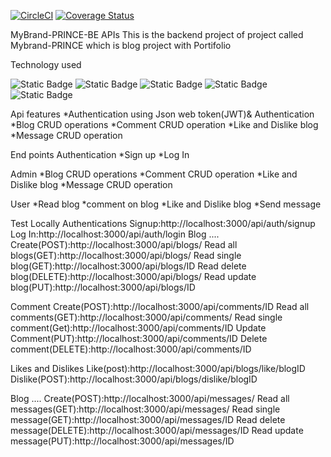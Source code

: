 [![CircleCI](https://dl.circleci.com/status-badge/img/gh/PrinceRWIGIMBA/MyBrand-PRINCE-BE/tree/fr-be-mybland.svg?style=svg)](https://dl.circleci.com/status-badge/redirect/gh/PrinceRWIGIMBA/MyBrand-PRINCE-BE/tree/fr-be-mybland) [![Coverage Status](https://coveralls.io/repos/github/PrinceRWIGIMBA/MyBrand-PRINCE-BE/badge.svg?branch=fr-be-mybland)](https://coveralls.io/github/PrinceRWIGIMBA/MyBrand-PRINCE-BE?branch=fr-be-mybland)



MyBrand-PRINCE-BE APIs
This is the backend project of project called Mybrand-PRINCE which is blog project with Portifolio

Technology used



![Static Badge](https://img.shields.io/badge/NODE.JS-%2368A063?style=for-the-badge&logo=node.js&labelColor=black) ![Static Badge](https://img.shields.io/badge/Mongodb-%2368A063?style=for-the-badge&logo=mongodb&labelColor=black) ![Static Badge](https://img.shields.io/badge/TYPESCRIPT-%23007ACC?style=for-the-badge&logo=TYPESCRIPT&labelColor=black)  ![Static Badge](https://img.shields.io/badge/JWT-WHITE?style=for-the-badge&logo=jwt)
![Static Badge](https://img.shields.io/badge/joi-black?style=for-the-badge&logo=JOI)

Api features
*Authentication using Json web token(JWT)& Authentication *Blog CRUD operations *Comment CRUD operation *Like and Dislike blog *Message CRUD operation

End points
Authentication
*Sign up *Log In

Admin
*Blog CRUD operations *Comment CRUD operation *Like and Dislike blog *Message CRUD operation

User
*Read blog *comment on blog *Like and Dislike blog *Send message

Test Locally
Authentications
Signup:http://localhost:3000/api/auth/signup Log In:http://localhost:3000/api/auth/login Blog .... Create(POST):http://localhost:3000/api/blogs/ Read all blogs(GET):http://localhost:3000/api/blogs/ Read single blog(GET):http://localhost:3000/api/blogs/ID Read delete blog(DELETE):http://localhost:3000/api/blogs/ Read update blog(PUT):http://localhost:3000/api/blogs/ID

Comment
Create(POST):http://localhost:3000/api/comments/ID Read all comments(GET):http://localhost:3000/api/comments/ Read single comment(Get):http://localhost:3000/api/comments/ID Update Comment(PUT):http://localhost:3000/api/comments/ID Delete comment(DELETE):http://localhost:3000/api/comments/ID

Likes and Dislikes
Like(post):http://localhost:3000/api/blogs/like/blogID Dislike(POST):http://localhost:3000/api/blogs/dislike/blogID

Blog .... Create(POST):http://localhost:3000/api/messages/ Read all messages(GET):http://localhost:3000/api/messages/ Read single message(GET):http://localhost:3000/api/messages/ID Read delete message(DELETE):http://localhost:3000/api/messages/ID Read update message(PUT):http://localhost:3000/api/messages/ID
